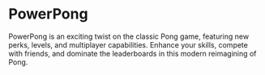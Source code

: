 # PowerPong

PowerPong is an exciting twist on the classic Pong game, 
featuring new perks, levels, and multiplayer capabilities.
Enhance your skills, compete with friends, and dominate 
the leaderboards in this modern reimagining of Pong.


